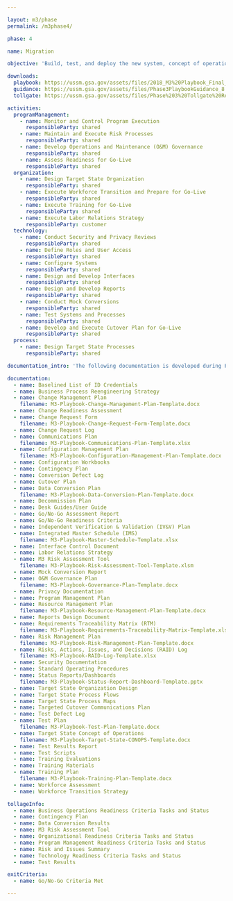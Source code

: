 ```yaml
---

layout: m3/phase
permalink: /m3phase4/

phase: 4

name: Migration

objective: 'Build, test, and deploy the new system, concept of operations, and workforce design. An Agile approach should be adopted for this Phase. Note: The activities in this Phase are organized by workstream and do not appear sequentially.'

downloads:
  playbook: https://ussm.gsa.gov/assets/files/2018_M3%20Playbook_Final_Phase%203.pdf
  guidance: https://ussm.gsa.gov/assets/files/Phase3PlaybookGuidance_8.30.18FINAL.pdf
  tollgate: https://ussm.gsa.gov/assets/files/Phase%203%20Tollgate%20Review8.30.18.pptx

activities:
  programManagement:
    - name: Monitor and Control Program Execution
      responsibleParty: shared
    - name: Maintain and Execute Risk Processes
      responsibleParty: shared
    - name: Develop Operations and Maintenance (O&M) Governance
      responsibleParty: shared
    - name: Assess Readiness for Go-Live
      responsibleParty: shared
  organization:
    - name: Design Target State Organization
      responsibleParty: shared
    - name: Execute Workforce Transition and Prepare for Go-Live
      responsibleParty: shared
    - name: Execute Training for Go-Live
      responsibleParty: shared
    - name: Execute Labor Relations Strategy
      responsibleParty: customer
  technology:
    - name: Conduct Security and Privacy Reviews
      responsibleParty: shared
    - name: Define Roles and User Access
      responsibleParty: shared
    - name: Configure Systems
      responsibleParty: shared
    - name: Design and Develop Interfaces
      responsibleParty: shared
    - name: Design and Develop Reports
      responsibleParty: shared
    - name: Conduct Mock Conversions
      responsibleParty: shared
    - name: Test Systems and Processes
      responsibleParty: shared
    - name: Develop and Execute Cutover Plan for Go-Live
      responsibleParty: shared
  process:
    - name: Design Target State Processes
      responsibleParty: shared

documentation_intro: 'The following documentation is developed during Phase 4 and is used to inform the <a href="/assets/files/Phase-4-Progress-Review.pptx">Phase 4 Progress Review discussion</a>. Agencies purchasing transaction processing services only will identify relevant activities and examples for their project using the <a href="/assets/files/M3-Services-Tailoring-Guide.xlsx">M3 Services Tailoring Guide</a>.'

documentation:
  - name: Baselined List of ID Credentials
  - name: Business Process Reengineering Strategy
  - name: Change Management Plan
    filename: M3-Playbook-Change-Management-Plan-Template.docx
  - name: Change Readiness Assessment
  - name: Change Request Form
    filename: M3-Playbook-Change-Request-Form-Template.docx
  - name: Change Request Log
  - name: Communications Plan
    filename: M3-Playbook-Communications-Plan-Template.xlsx
  - name: Configuration Management Plan
    filename: M3-Playbook-Configuration-Management-Plan-Template.docx
  - name: Configuration Workbooks
  - name: Contingency Plan
  - name: Conversion Defect Log
  - name: Cutover Plan
  - name: Data Conversion Plan
    filename: M3-Playbook-Data-Conversion-Plan-Template.docx
  - name: Decommission Plan
  - name: Desk Guides/User Guide
  - name: Go/No-Go Assessment Report
  - name: Go/No-Go Readiness Criteria
  - name: Independent Verification & Validation (IV&V) Plan
  - name: Integrated Master Schedule (IMS)
    filename: M3-Playbook-Master-Schedule-Template.xlsx
  - name: Interface Control Document
  - name: Labor Relations Strategy
  - name: M3 Risk Assessment Tool
    filename: M3-Playbook-Risk-Assessment-Tool-Template.xlsm
  - name: Mock Conversion Report
  - name: O&M Governance Plan
    filename: M3-Playbook-Governance-Plan-Template.docx
  - name: Privacy Documentation
  - name: Program Management Plan
  - name: Resource Management Plan
    filename: M3-Playbook-Resource-Management-Plan-Template.docx
  - name: Reports Design Document
  - name: Requirements Traceability Matrix (RTM)
    filename: M3-Playbook-Requirements-Traceability-Matrix-Template.xlsx
  - name: Risk Management Plan
    filename: M3-Playbook-Risk-Management-Plan-Template.docx
  - name: Risks, Actions, Issues, and Decisions (RAID) Log
    filename: M3-Playbook-RAID-Log-Template.xlsx
  - name: Security Documentation
  - name: Standard Operating Procedures
  - name: Status Reports/Dashboards
    filename: M3-Playbook-Status-Report-Dashboard-Template.pptx
  - name: Target State Organization Design
  - name: Target State Process Flows
  - name: Target State Process Maps
  - name: Targeted Cutover Communications Plan
  - name: Test Defect Log
  - name: Test Plan
    filename: M3-Playbook-Test-Plan-Template.docx
  - name: Target State Concept of Operations
    filename: M3-Playbook-Target-State-CONOPS-Template.docx
  - name: Test Results Report
  - name: Test Scripts
  - name: Training Evaluations
  - name: Training Materials
  - name: Training Plan
    filename: M3-Playbook-Training-Plan-Template.docx
  - name: Workforce Assessment
  - name: Workforce Transition Strategy

tollageInfo:
  - name: Business Operations Readiness Criteria Tasks and Status
  - name: Contingency Plan
  - name: Data Conversion Results
  - name: M3 Risk Assessment Tool
  - name: Organizational Readiness Criteria Tasks and Status
  - name: Program Management Readiness Criteria Tasks and Status
  - name: Risk and Issues Summary
  - name: Technology Readiness Criteria Tasks and Status
  - name: Test Results

exitCriteria:
  - name: Go/No-Go Criteria Met

---
```

